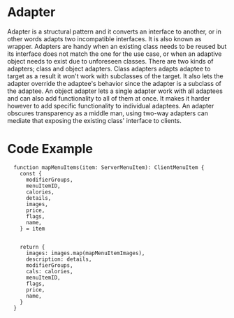 # Adapter

Adapter is a structural pattern and it converts an interface to another,
or in other words adapts two incompatible interfaces. It is also known
as wrapper. Adapters are handy when an existing class needs to be reused
but its interface does not match the one for the use case, or when an
adaptive object needs to exist due to unforeseen classes. There are
two kinds of adapters; class and object adapters. Class adapters
adapts adaptee to target as a result it won't work with subclasses
of the target. It also lets the adapter override the adaptee's behavior
since the adapter is a subclass of the adaptee. An object adapter lets
a single adapter work with all adaptees and can also add functionality to
all of them at once. It makes it harder however to add specific functionality
to individual adaptees. An adapter obscures transparency as a middle man,
using two-way adapters can mediate that exposing the existing class' interface
to clients.

# Code Example

```
  function mapMenuItems(item: ServerMenuItem): ClientMenuItem {
    const {
      modifierGroups,
      menuItemID,
      calories,
      details,
      images,
      price,
      flags,
      name,
    } = item


    return {
      images: images.map(mapMenuItemImages),
      description: details,
      modifierGroups,
      cals: calories,
      menuItemID,
      flags,
      price,
      name,
    }
  }
```
